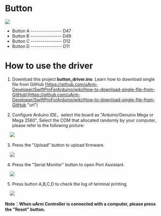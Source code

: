 # Button
![](https://github.com/uArm-Developer/Controller/blob/master/driver/button_driver/image/board_shape.jpg)
- Button A ---------------- D47
- Button B ---------------- D49
- Button C ---------------- D12
- Button D ---------------- D11

# How to use the driver

1. Download this project **button_driver.ino**. 
   Learn how to download single file from GitHub [https://github.com/uArm-Developer/SwiftProForArduino/wiki/How-to-download-single-file-from-GitHub](https://github.com/uArm-Developer/SwiftProForArduino/wiki/How-to-download-single-file-from-GitHub "url")

2. Conﬁgure Arduino IDE，select the board as "Arduino/Genuino Mega or Mega 2560", Select the COM that allocated randomly by your computer, please refer to the following picture: 

&nbsp;&nbsp;&nbsp;&nbsp;![](https://github.com/uArm-Developer/Controller/blob/master/driver/button_driver/image/tool_set.jpg)

3. Press the "Upload" button to upload ﬁrmware.

&nbsp;&nbsp;&nbsp;&nbsp;![](https://github.com/uArm-Developer/Controller/blob/master/driver/button_driver/image/upload.jpg)

4. Press the "Serial Monitor" button to open Port Assistant.

&nbsp;&nbsp;&nbsp;&nbsp;![](https://github.com/uArm-Developer/Controller/blob/master/driver/button_driver/image/open_serial.jpg)

5. Press button A,B,C,D to check the log of terminal printing.

&nbsp;&nbsp;&nbsp;&nbsp;![](https://github.com/uArm-Developer/Controller/blob/master/driver/button_driver/image/serial_monitor.jpg)

 **Note：When uArm Controller is connected with a computer, please press the "Reset" button.**